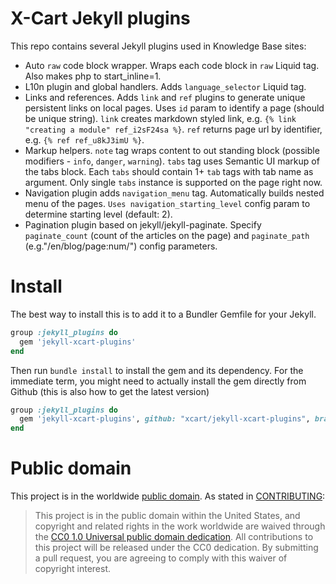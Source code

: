 # X-Cart Jekyll plugins

This repo contains several Jekyll plugins used in Knowledge Base sites:

- Auto `raw` code block wrapper. Wraps each code block in `raw` Liquid tag. Also makes php to start_inline=1.
- L10n plugin and global handlers. Adds `language_selector` Liquid tag.
- Links and references. Adds `link` and `ref` plugins to generate unique persistent links on local pages. Uses `id` param to identify a page (should be unique string).
  `link` creates markdown styled link, e.g. `{% link "creating a module" ref_i2sF24sa %}`.
  `ref` returns page url by identifier, e.g. `{% ref ref_u8kJ3imU %}`.
- Markup helpers. `note` tag wraps content to out standing block (possible modifiers - `info`, `danger`, `warning`). `tabs` tag uses Semantic UI markup of the tabs block. Each `tabs` should contain 1+ `tab` tags with tab name as argument. Only single `tabs` instance is supported on the page right now.
- Navigation plugin adds `navigation_menu` tag. Automatically builds nested menu of the pages. `Uses navigation_starting_level` config param to determine starting level (default: 2).
- Pagination plugin based on jekyll/jekyll-paginate. Specify `paginate_count` (count of the articles on the page) and `paginate_path` (e.g."/en/blog/page:num/") config parameters.

# Install

The best way to install this is to add it to a Bundler Gemfile for your Jekyll.

``` ruby
group :jekyll_plugins do
  gem 'jekyll-xcart-plugins'
end
```

Then run `bundle install` to install the gem and its dependency. For
the immediate term, you might need to actually install the gem
directly from Github (this is also how to get the latest version)

``` ruby
group :jekyll_plugins do
  gem 'jekyll-xcart-plugins', github: "xcart/jekyll-xcart-plugins", branch: "master"
end
```

# Public domain

This project is in the worldwide [public domain](LICENSE.md). As
stated in [CONTRIBUTING](CONTRIBUTING.md):

> This project is in the public domain within the United States, and
>copyright and related rights in the work worldwide are waived through
>the
>[CC0 1.0 Universal public domain dedication](https://creativecommons.org/publicdomain/zero/1.0/).
>All contributions to this project will be released under the CC0
>dedication. By submitting a pull request, you are agreeing to comply
>with this waiver of copyright interest.
